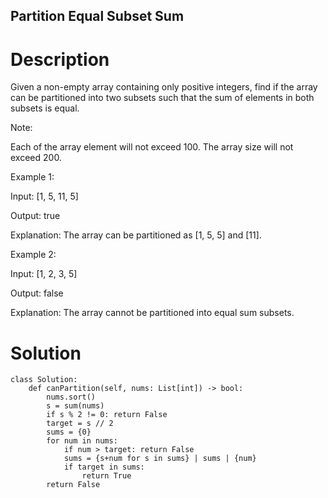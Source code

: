 Partition Equal Subset Sum
---

# Description
Given a non-empty array containing only positive integers, find if the array can be partitioned into two subsets such that the sum of elements in both subsets is equal.

Note:

Each of the array element will not exceed 100.
The array size will not exceed 200.
 

Example 1:

Input: [1, 5, 11, 5]

Output: true

Explanation: The array can be partitioned as [1, 5, 5] and [11].
 

Example 2:

Input: [1, 2, 3, 5]

Output: false

Explanation: The array cannot be partitioned into equal sum subsets.

# Solution
```python3
class Solution:
    def canPartition(self, nums: List[int]) -> bool:
        nums.sort()
        s = sum(nums)
        if s % 2 != 0: return False
        target = s // 2
        sums = {0}
        for num in nums:
            if num > target: return False
            sums = {s+num for s in sums} | sums | {num} 
            if target in sums:
                return True
        return False
```
